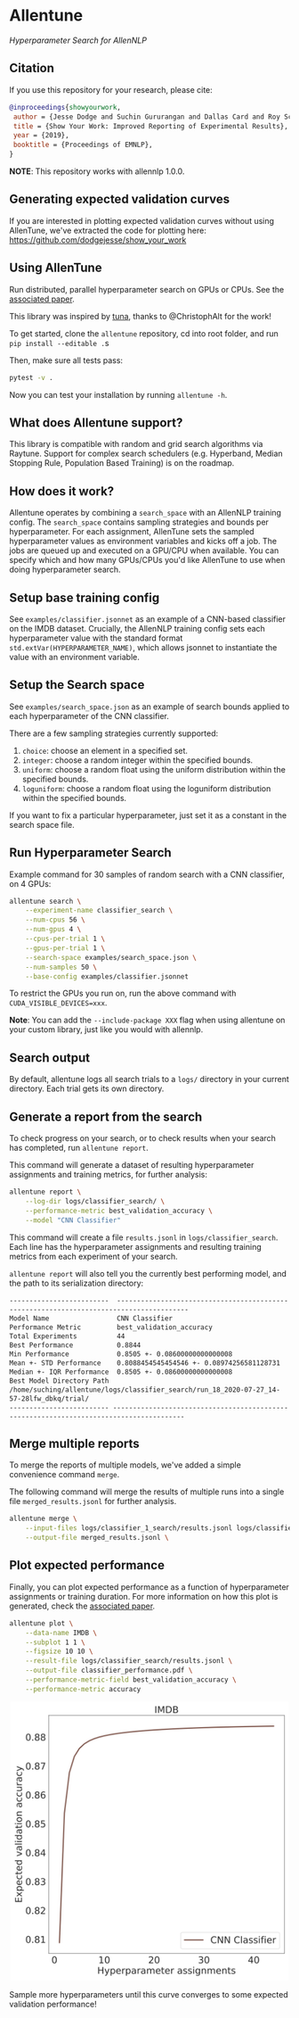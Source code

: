 # Allentune

*Hyperparameter Search for AllenNLP*

## Citation

If you use this repository for your research, please cite:

```bibtex
@inproceedings{showyourwork,
 author = {Jesse Dodge and Suchin Gururangan and Dallas Card and Roy Schwartz and Noah A. Smith},
 title = {Show Your Work: Improved Reporting of Experimental Results},
 year = {2019},
 booktitle = {Proceedings of EMNLP},
}
```

**NOTE**: This repository works with allennlp 1.0.0. 


## Generating expected validation curves

If you are interested in plotting expected validation curves without using AllenTune, we've extracted the code for plotting here: https://github.com/dodgejesse/show_your_work

## Using AllenTune

Run distributed, parallel hyperparameter search on GPUs or CPUs. See the [associated paper](https://arxiv.org/abs/1909.03004).

This library was inspired by [tuna](https://github.com/ChristophAlt/tuna), thanks to @ChristophAlt for the work!

To get started, clone the `allentune` repository, cd into root folder, and run `pip install --editable .`s  

Then, make sure all tests pass: 

```bash
pytest -v .
```

Now you can test your installation by running `allentune -h`.

## What does Allentune support?

This library is compatible with random and grid search algorithms via Raytune. Support for complex search schedulers (e.g. Hyperband, Median Stopping Rule, Population Based Training) is on the roadmap.

## How does it work?

Allentune operates by combining a `search_space` with an AllenNLP training config. The `search_space` contains sampling strategies and bounds per hyperparameter. For each assignment, AllenTune sets the sampled hyperparameter values as environment variables and kicks off a job. The jobs are queued up and executed on a GPU/CPU when available. You can specify which and how many GPUs/CPUs you'd like AllenTune to use when doing hyperparameter search.

## Setup base training config

See `examples/classifier.jsonnet` as an example of a CNN-based classifier on the IMDB dataset. Crucially, the AllenNLP training config sets each hyperparameter value with the standard format `std.extVar(HYPERPARAMETER_NAME)`, which allows jsonnet to instantiate the value with an environment variable.

## Setup the Search space

See `examples/search_space.json` as an example of search bounds applied to each hyperparameter of the CNN classifier.

There are a few sampling strategies currently supported:

1. `choice`: choose an element in a specified set.
2. `integer`: choose a random integer within the specified bounds.
3. `uniform`: choose a random float using the uniform distribution within the specified bounds.
4. `loguniform`: choose a random float using the loguniform distribution within the specified bounds.

If you want to fix a particular hyperparameter, just set it as a constant in the search space file.

## Run Hyperparameter Search

Example command for 30 samples of random search with a CNN classifier, on 4 GPUs:

```bash
allentune search \
    --experiment-name classifier_search \
    --num-cpus 56 \
    --num-gpus 4 \
    --cpus-per-trial 1 \
    --gpus-per-trial 1 \
    --search-space examples/search_space.json \
    --num-samples 50 \
    --base-config examples/classifier.jsonnet
```

To restrict the GPUs you run on, run the above command with `CUDA_VISIBLE_DEVICES=xxx`.

**Note**: You can add the `--include-package XXX` flag when using allentune on your custom library, just like you would with allennlp.


## Search output

By default, allentune logs all search trials to a `logs/` directory in your current directory. Each trial gets its own directory. 

## Generate a report from the search

To check progress on your search, or to check results when your search has completed, run `allentune report`. 

This command will generate a dataset of resulting hyperparameter assignments and training metrics, for further analysis:

```bash
allentune report \
    --log-dir logs/classifier_search/ \
    --performance-metric best_validation_accuracy \
    --model "CNN Classifier"
```

This command will create a file `results.jsonl` in `logs/classifier_search`. Each line has the hyperparameter assignments and resulting training metrics from each experiment of your search.

`allentune report` will also tell you the currently best performing model, and the path to its serialization directory:

```
-------------------------  ----------------------------------------------------------------------------------------
Model Name                 CNN Classifier                                                            
Performance Metric         best_validation_accuracy                                                          
Total Experiments          44
Best Performance           0.8844
Min Performance            0.8505 +- 0.08600000000000008
Mean +- STD Performance    0.8088454545454546 +- 0.08974256581128731
Median +- IQR Performance  0.8505 +- 0.08600000000000008
Best Model Directory Path /home/suching/allentune/logs/classifier_search/run_18_2020-07-27_14-57-28lfw_dbkq/trial/
------------------------- ----------------------------------------------------------------------------------------
```



## Merge multiple reports

To merge the reports of multiple models, we've added a simple convenience command `merge`.

The following command will merge the results of multiple runs into a single file `merged_results.jsonl` for further analysis.

```bash
allentune merge \
    --input-files logs/classifier_1_search/results.jsonl logs/classifier_2_search/results.jsonl  \
    --output-file merged_results.jsonl \
```

## Plot expected performance

Finally, you can plot expected performance as a function of hyperparameter assignments or training duration. For more information on how this plot is generated, check the [associated paper](https://arxiv.org/abs/1909.03004).

```bash
allentune plot \
    --data-name IMDB \
    --subplot 1 1 \
    --figsize 10 10 \
    --result-file logs/classifier_search/results.jsonl \
    --output-file classifier_performance.pdf \
    --performance-metric-field best_validation_accuracy \
    --performance-metric accuracy
```

<div style="text-align:center"> <img src="figs/classifier_performance.png" width="500"></div>

Sample more hyperparameters until this curve converges to some expected validation performance!
